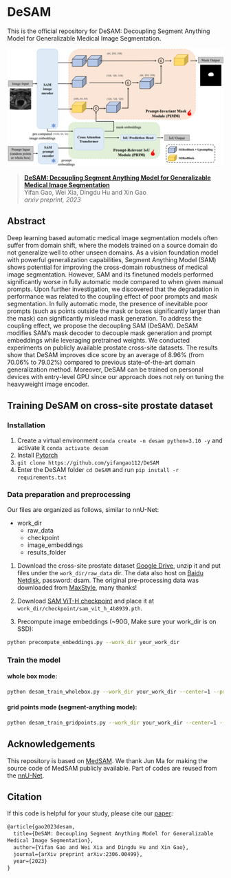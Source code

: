# DeSAM 
This is the official repository for DeSAM: Decoupling Segment Anything Model for Generalizable Medical Image Segmentation.

![Teaser image](./assets/desam.png)

> **[DeSAM: Decoupling Segment Anything Model for Generalizable Medical Image Segmentation](https://arxiv.org/abs/2306.00499)**<br>
> Yifan Gao, Wei Xia, Dingdu Hu and Xin Gao<br>
> *arxiv preprint, 2023*

## Abstract
Deep learning based automatic medical image segmentation models often suffer from domain shift, where the models trained on a source domain do not generalize well to other unseen domains. As a vision foundation model with powerful generalization capabilities, Segment Anything Model (SAM) shows potential for improving the cross-domain robustness of medical image segmentation. However, SAM and its finetuned models performed significantly worse in fully automatic mode compared to when given manual prompts. Upon further investigation, we discovered that the degradation in performance was related to the coupling effect of poor prompts and mask segmentation. In fully automatic mode, the presence of inevitable poor prompts (such as points outside the mask or boxes significantly larger than the mask) can significantly mislead mask generation. To address the coupling effect, we propose the decoupling SAM (DeSAM). DeSAM modifies SAM’s mask decoder to decouple mask generation and prompt embeddings while leveraging pretrained weights. We conducted experiments on publicly available prostate cross-site datasets. The results show that DeSAM improves dice score by an average of 8.96% (from 70.06% to 79.02%) compared to previous state-of-the-art domain generalization method. Moreover, DeSAM can be trained on personal devices with entry-level GPU since our approach does not rely on tuning the heavyweight image encoder.

## Training DeSAM on cross-site prostate dataset

### Installation 
1. Create a virtual environment `conda create -n desam python=3.10 -y` and activate it `conda activate desam`
2. Install [Pytorch](https://pytorch.org/get-started/locally/)
3.  `git clone https://github.com/yifangao112/DeSAM`
4. Enter the DeSAM folder `cd DeSAM` and run `pip install -r requirements.txt`

### Data preparation and preprocessing

Our files are organized as follows, similar to nnU-Net:
- work_dir
    - raw_data
    - checkpoint
    - image_embeddings
    - results_folder

1. Download the cross-site prostate dataset [Google Drive](https://drive.google.com/file/d/1purk1f96GUGjAuVg_qCg_lWonIRUsdhw/view?usp=sharing), unzip it and put files under the `work_dir/raw_data` dir. The data also host on [Baidu Netdisk](https://pan.baidu.com/s/1Lq3uz3T2bq44-kYodsGjzg), password: dsam. The original pre-processing data was downloaded from [MaxStyle](https://github.com/cherise215/MaxStyle), many thanks!

2. Download [SAM ViT-H checkpoint](https://dl.fbaipublicfiles.com/segment_anything/sam_vit_h_4b8939.pth) and place it at `work_dir/checkpoint/sam_vit_h_4b8939.pth`.

3. Precompute image embeddings (~90G, Make sure your work_dir is on SSD):

```bash
python precompute_embeddings.py --work_dir your_work_dir
```

### Train the model

#### whole box mode:

```bash
python desam_train_wholebox.py --work_dir your_work_dir --center=1 --pred_embedding=True --mixprecision=True
```

#### grid points mode (segment-anything mode):

```bash
python desam_train_gridpoints.py --work_dir your_work_dir --center=1 --pred_embedding=True --mixprecision=True
```

## Acknowledgements
This repository is based on [MedSAM](https://github.com/bowang-lab/MedSAM). We thank Jun Ma for making the source code of MedSAM publicly available. Part of codes are reused from the [nnU-Net](https://github.com/MIC-DKFZ/nnUNet).

## Citation
If this code is helpful for your study, please cite our [paper]():

```
@article{gao2023desam,
  title={DeSAM: Decoupling Segment Anything Model for Generalizable Medical Image Segmentation},
  author={Yifan Gao and Wei Xia and Dingdu Hu and Xin Gao},
  journal={arXiv preprint arXiv:2306.00499},
  year={2023}
}
```

